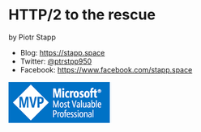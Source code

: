 
# HTTP/2 to the rescue

by Piotr Stapp
<ul>
<li>Blog: <a href="https://stapp.space">https://stapp.space</a></li>
        <li>Twitter: <a href="https://twitter.com/ptrstpp950">@ptrstpp950</a></li>
        <li>Facebook: <a href="https://twitter.com/ptrstpp950">https://www.facebook.com/stapp.space</a></li>
</ul>

<img src="resources/img/MVPLogo.png" />
